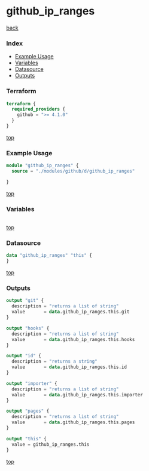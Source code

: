 # github_ip_ranges

[back](../github.md)

### Index

- [Example Usage](#example-usage)
- [Variables](#variables)
- [Datasource](#datasource)
- [Outputs](#outputs)

### Terraform

```terraform
terraform {
  required_providers {
    github = ">= 4.1.0"
  }
}
```

[top](#index)

### Example Usage

```terraform
module "github_ip_ranges" {
  source = "./modules/github/d/github_ip_ranges"

}
```

[top](#index)

### Variables

```terraform
```

[top](#index)

### Datasource

```terraform
data "github_ip_ranges" "this" {
}
```

[top](#index)

### Outputs

```terraform
output "git" {
  description = "returns a list of string"
  value       = data.github_ip_ranges.this.git
}

output "hooks" {
  description = "returns a list of string"
  value       = data.github_ip_ranges.this.hooks
}

output "id" {
  description = "returns a string"
  value       = data.github_ip_ranges.this.id
}

output "importer" {
  description = "returns a list of string"
  value       = data.github_ip_ranges.this.importer
}

output "pages" {
  description = "returns a list of string"
  value       = data.github_ip_ranges.this.pages
}

output "this" {
  value = github_ip_ranges.this
}
```

[top](#index)